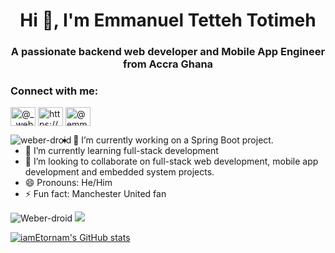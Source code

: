 <h1 align="center">Hi 👋, I'm Emmanuel Tetteh Totimeh</h1>
<h3 align="center">A passionate backend web developer and Mobile App Engineer from Accra Ghana</h3>


<h3 align="left">Connect with me:</h3>
<p align="left">
<a href="#" target="blank"><img align="center" src="https://raw.githubusercontent.com/rahuldkjain/github-profile-readme-generator/master/src/images/icons/Social/twitter.svg" alt="@__weber69" height="30" width="40" /></a>
<a href="https://www.linkedin.com/in/emmanueltotimeh" target="_parent"><img align="center" src="https://raw.githubusercontent.com/rahuldkjain/github-profile-readme-generator/master/src/images/icons/Social/linked-in-alt.svg" alt="https://www.linkedin.com/in/emmanueltotimeh" height="30" width="40" /></a>
<a href="#" target="blank"><img align="center" src="https://raw.githubusercontent.com/rahuldkjain/github-profile-readme-generator/master/src/images/icons/Social/youtube.svg" alt="@emmanueltotimeh2002@gmail.com" height="30" width="40" /></a>
</p>

<p><img align="left" src="https://github-readme-stats.vercel.app/api/top-langs?username=weber-droid&show_icons=true&locale=en&layout=compact" alt="weber-droid" /></p>







- 🔭 I’m currently working on a Spring Boot project.
- 🌱 I’m currently learning full-stack development
- 👯 I’m looking to collaborate on full-stack web development, mobile app development and embedded system projects.
- 😄 Pronouns: He/Him
- ⚡ Fun fact: Manchester United fan

<p>
  
<a><img src="https://komarev.com/ghpvc/?username=Weber-sroid&label=Profile%20views&color=0e75b6&style=flat" alt="Weber-droid" /></a>
<img src="https://github-readme-streak-stats.herokuapp.com/?user=Weber-droid&theme=ayu-mirage&hide_border=true"/>
  
</p>
<a href="http://www.github.com/Weber-droid"><img src="https://github-readme-stats.vercel.app/api?username=Weber-droid&show_icons=true&hide=&count_private=true&title_color=0891b2&text_color=ffffff&icon_color=0891b2&bg_color=1c1917&hide_border=true&show_icons=true" alt="iamEtornam's GitHub stats" /></a>







